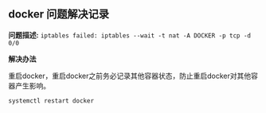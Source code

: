 docker 问题解决记录
------------------------------------------------------------------------

**问题描述:** ``iptables failed: iptables --wait -t nat -A DOCKER -p tcp -d 0/0``

**解决办法**

重启docker，重启docker之前务必记录其他容器状态，防止重启docker对其他容器产生影响。
````
systemctl restart docker
````
